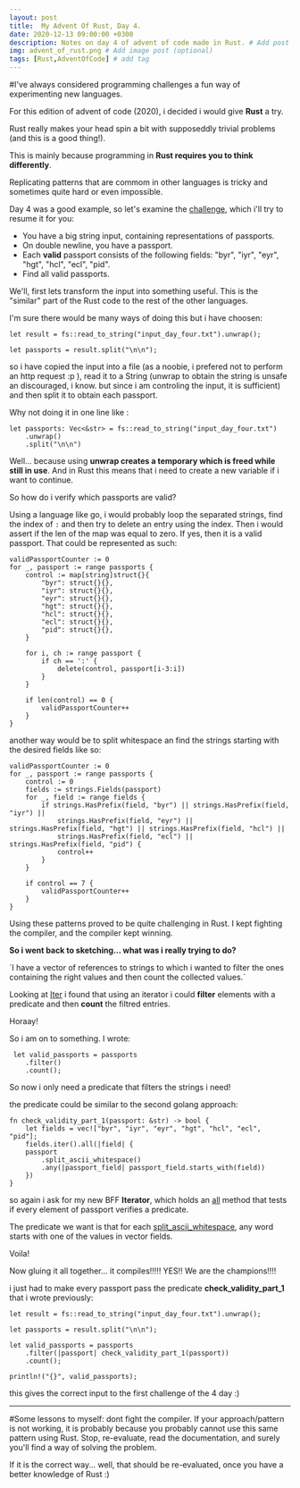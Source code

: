 ```yaml
---
layout: post
title:  My Advent Of Rust, Day 4.
date: 2020-12-13 09:00:00 +0300
description: Notes on day 4 of advent of code made in Rust. # Add post description (optional)
img: advent_of_rust.png # Add image post (optional)
tags: [Rust,AdventOfCode] # add tag
---
```


#I've always considered programming challenges a fun way of experimenting new languages.

For this edition of advent of code (2020), i decided i would give **Rust** a try.

Rust really makes your head spin a bit with supposeddly trivial problems (and this is a good thing!).

This is mainly because programming in **Rust requires you to think differently**.

Replicating patterns that are commom in other languages is tricky and sometimes quite hard or even impossible.

Day 4 was a good example, so let's examine the [challenge](https://adventofcode.com/2020/day/4), which i'll try to resume it for you:

 - You have a big string input, containing representations of passports.
 - On double newline, you have a passport.
 - Each **valid** passport consists of the following fields: "byr", "iyr", "eyr", "hgt", "hcl", "ecl", "pid".
 - Find all valid passports.

We'll, first lets transform the input into something useful. This is the "similar" part of the Rust code to the rest of the other languages.

I'm sure there would be many ways of doing this but i have choosen:

    let result = fs::read_to_string("input_day_four.txt").unwrap();

    let passports = result.split("\n\n");

so i have copied the input into a file (as a noobie, i prefered not to perform an http request :p ), read it to a String (unwrap to obtain the string is unsafe an discouraged, i know. but since i am controling the input, it is sufficient) and then split it to obtain each passport.

Why not doing it in one line like :

    let passports: Vec<&str> = fs::read_to_string("input_day_four.txt")
        .unwrap()
        .split("\n\n")

Well... because using **unwrap creates a temporary which is freed while still in use**. And in Rust this means that i need to create a new variable if i want to continue.

So how do i verify which passports are valid?

Using a language like go, i would probably loop the separated strings, find the index of `:` and then try to delete an entry using the index. Then i would assert if the len of the map was equal to zero. If yes, then it is a valid passport. That could be represented as such:

	validPassportCounter := 0
	for _, passport := range passports {
		control := map[string]struct{}{
			"byr": struct{}{},
			"iyr": struct{}{},
			"eyr": struct{}{},
			"hgt": struct{}{},
			"hcl": struct{}{},
			"ecl": struct{}{},
			"pid": struct{}{},
		}

		for i, ch := range passport {
			if ch == ':' {
				delete(control, passport[i-3:i])
			}
		}

		if len(control) == 0 {
			validPassportCounter++
		}
	}

another way would be to split whitespace an find the strings starting with the desired fields like so:


	validPassportCounter := 0
	for _, passport := range passports {
		control := 0
		fields := strings.Fields(passport)
		for _, field := range fields {
			if strings.HasPrefix(field, "byr") || strings.HasPrefix(field, "iyr") ||
				strings.HasPrefix(field, "eyr") || strings.HasPrefix(field, "hgt") || strings.HasPrefix(field, "hcl") ||
				strings.HasPrefix(field, "ecl") || strings.HasPrefix(field, "pid") {
				control++
			}
		}

		if control == 7 {
			validPassportCounter++
		}
	}

Using these patterns proved to be quite challenging in Rust. I kept fighting the compiler, and the compiler kept winning.

**So i went back to sketching... what was i really trying to do?**

´I have a vector of references to strings to which i wanted to filter the ones containing the right values and then count the collected values.´


Looking at [Iter]( https://doc.rust-lang.org/std/iter/struct.Filter.html#method.count ) i found that using an iterator i could **filter** elements with a predicate and then **count** the filtred entries.

Horaay!

So i am on to something. I wrote:

     let valid_passports = passports
        .filter()
        .count();

So now i only need a predicate that filters the strings i need!

the predicate could be similar to the second golang approach:

	fn check_validity_part_1(passport: &str) -> bool {
	    let fields = vec!["byr", "iyr", "eyr", "hgt", "hcl", "ecl", "pid"];
	    fields.iter().all(|field| {
		passport
		    .split_ascii_whitespace()
		    .any(|passport_field| passport_field.starts_with(field))
	    })
	}

so again i ask for my new BFF **Iterator**, which holds an [all](https://doc.rust-lang.org/std/iter/trait.Iterator.html#method.all) method that tests if every element of passport verifies a predicate.

The predicate we want is that for each [split_ascii_whitespace](https://doc.rust-lang.org/std/primitive.str.html#method.split_ascii_whitespace), any word starts with one of the values in vector fields.

Voila!

Now gluing it all together... it compiles!!!!! YES!! We are the champions!!!!

i just had to make every passport pass the predicate **check_validity_part_1** that i wrote previously:

    let result = fs::read_to_string("input_day_four.txt").unwrap();

    let passports = result.split("\n\n");

    let valid_passports = passports
        .filter(|passport| check_validity_part_1(passport))
        .count();

    println!("{}", valid_passports);

this gives the correct input to the first challenge of the 4 day :)

---

#Some lessons to myself: dont fight the compiler. If your approach/pattern is not working, it is probably because you probably cannot use this same pattern using Rust. Stop, re-evaluate, read the documentation, and surely you'll find a way of solving the problem.

If it is the correct way... well, that should be re-evaluated, once you have a better knowledge of Rust :)

